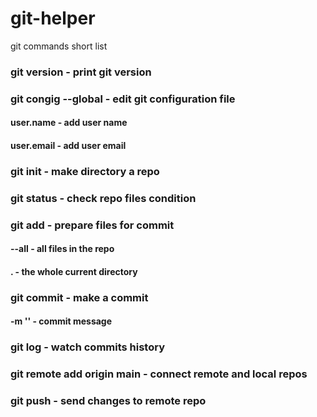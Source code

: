# git-helper
git commands short list

### git version - print git version

### git congig --global - edit git configuration file
#### user.name - add user name
#### user.email - add user email

### git init - make directory a repo

### git status - check repo files condition

### git add - prepare files for commit
#### --all - all files in the repo
#### . - the whole current directory

### git commit - make a commit
#### -m '' - commit message

### git log - watch commits history

### git remote add origin main - connect remote and local repos

### git push - send changes to remote repo 

